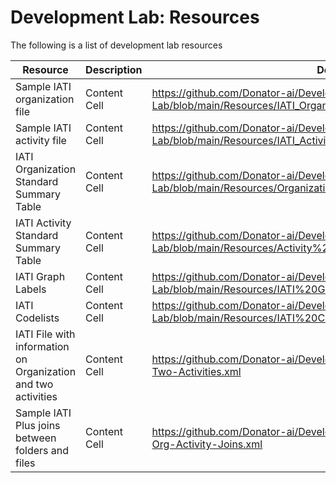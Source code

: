 # Development Lab: Resources

The following is a list of development lab resources

| Resource  | Description | Description |
| ------------- | ------------- | ------------- |
| Sample IATI organization file  | Content Cell  | https://github.com/Donator-ai/Development-Lab/blob/main/Resources/IATI_Organization.xml  |
| Sample IATI activity file  | Content Cell  | https://github.com/Donator-ai/Development-Lab/blob/main/Resources/IATI_Activity.xml  |
| IATI Organization Standard Summary Table  | Content Cell  | https://github.com/Donator-ai/Development-Lab/blob/main/Resources/Organization%20Standard%20Summary%20Table.csv  |
| IATI Activity Standard Summary Table  | Content Cell  | https://github.com/Donator-ai/Development-Lab/blob/main/Resources/Activity%20Standard%20Summary%20Table.csv  |
| IATI Graph Labels  | Content Cell  | https://github.com/Donator-ai/Development-Lab/blob/main/Resources/IATI%20Graph%20Labels.csv  |
| IATI Codelists  | Content Cell  | https://github.com/Donator-ai/Development-Lab/blob/main/Resources/IATI%20Codelists.csv  |
| IATI File with information on Organization and two activities  | Content Cell  | https://github.com/Donator-ai/Development-Lab/blob/main/Resources/Org-Two-Activities.xml  |
| Sample IATI Plus joins between folders and files  | Content Cell  | https://github.com/Donator-ai/Development-Lab/blob/main/Resources/Folder-Org-Activity-Joins.xml  |
